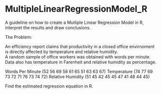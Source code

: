 # MultipleLinearRegressionModel_R

A guideline on how to create a Mutliple Linear Regression Model in R, interpret the results and draw conclusions.

The Problem:

An efficiency report claims that productivity in a closed office envirnoment is directly affected by temperature and relative humidity.											
A random sample of office workers was obtained with words per minute. Data also has temperature in Farenheit and relative humidity as percentage.											
											
Words Per Minute	(52	56	69	58	61	65	51	63	63	67)
Temperature	(74	77	69	73	72	71	76	73	74	72)
Relative Humidity	(51	45	42	45	45	47	41	48	44	45)	
											
Find the estimated regression equation in R.											
